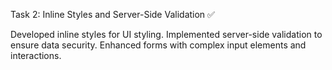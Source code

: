 Task 2: Inline Styles and Server-Side Validation ✅

Developed inline styles for UI styling.
Implemented server-side validation to ensure data security.
Enhanced forms with complex input elements and interactions.
